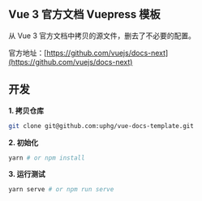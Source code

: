 ## Vue 3 官方文档 Vuepress 模板

从 Vue 3 官方文档中拷贝的源文件，删去了不必要的配置。

官方地址：[https://github.com/vuejs/docs-next](https://github.com/vuejs/docs-next)

## 开发

**1. 拷贝仓库**

```sh
git clone git@github.com:uphg/vue-docs-template.git
```

**2. 初始化**

```sh
yarn # or npm install
```

**3. 运行测试**

```sh
yarn serve # or npm run serve
```